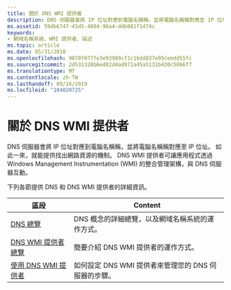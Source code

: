 ```yaml
---
title: 關於 DNS WMI 提供者
description: DNS 伺服器會將 IP 位址對應到電腦名稱稱，並將電腦名稱稱對應至 IP 位址。
ms.assetid: 59db6747-45d5-4894-96a4-ddb081f1d74c
keywords:
- 網域名稱系統、WMI 提供者、描述
ms.topic: article
ms.date: 05/31/2018
ms.openlocfilehash: 9870f077fe3e93989cf1c1bdd837e95ceedd55fc
ms.sourcegitcommit: 2d531328b6ed82d4ad971a45a5131b430c5866f7
ms.translationtype: MT
ms.contentlocale: zh-TW
ms.lasthandoff: 09/16/2019
ms.locfileid: "104020725"
---
```

# <a name="about-the-dns-wmi-provider"></a>關於 DNS WMI 提供者

DNS 伺服器會將 IP 位址對應到電腦名稱稱，並將電腦名稱稱對應至 IP 位址。 如此一來，就能提供找出網路資源的機制。 DNS WMI 提供者可讓應用程式透過 Windows Management Instrumentation (WMI) 的整合管理架構，與 DNS 伺服器互動。

下列各節提供 DNS 和 DNS WMI 提供者的詳細資訊。



| 區段                                                      | Content                                                                 |
|--------------------------------------------------------------|-------------------------------------------------------------------------|
| [DNS 總覽](dns-overview.md)                             | DNS 概念的詳細總覽，以及網域名稱系統的運作方式。 |
| [DNS WMI 提供者總覽](dns-wmi-provider-overview.md)   | 簡要介紹 DNS WMI 提供者的運作方式。                       |
| [使用 DNS WMI 提供者](using-the-dns-wmi-provider.md) | 如何設定 DNS WMI 提供者來管理您的 DNS 伺服器的步驟。  |



 

 

 




